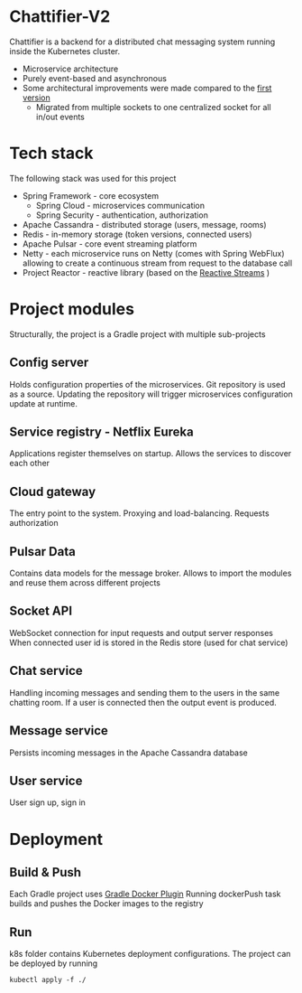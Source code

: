 # Chattifier-V2

Chattifier is a backend for a distributed chat messaging system running inside the Kubernetes cluster.
 - Microservice architecture
 - Purely event-based and asynchronous
 - Some architectural improvements were made compared to the [first version](https://github.com/bytestreme/chattifier-backend)
   - Migrated from multiple sockets to one centralized socket for all in/out events
 
# Tech stack

The following stack was used for this project

 - Spring Framework - core ecosystem
	 - Spring Cloud - microservices communication
	 - Spring Security - authentication, authorization
 - Apache Cassandra - distributed storage (users, message, rooms)
 - Redis - in-memory storage (token versions, connected users)
 - Apache Pulsar - core event streaming platform
 - Netty - each microservice runs on Netty (comes with Spring WebFlux) allowing to create a continuous stream from request to the database call
 - Project Reactor - reactive library (based on the [Reactive Streams](https://github.com/reactive-streams/reactive-streams-jvm) ) 
# Project modules

Structurally, the project is a Gradle project with multiple sub-projects

## Config server
Holds configuration properties of the microservices. Git repository is used as a source. Updating the repository will trigger microservices configuration update at runtime.
## Service registry - Netflix Eureka
Applications register themselves on startup. Allows the services to discover each other
## Cloud gateway
The entry point to the system. Proxying and load-balancing. Requests authorization
## Pulsar Data
Contains data models for the message broker. Allows to import the modules and reuse them across different projects
## Socket API
WebSocket connection for input requests and output server responses
When connected user id is stored in the Redis store (used for chat service) 
## Chat service
Handling incoming messages and sending them to the users in the same chatting room.
If a user is connected then the output event is produced.
## Message service
Persists incoming messages in the Apache Cassandra database
## User service
User sign up, sign in
# Deployment
## Build & Push
Each Gradle project uses [Gradle Docker Plugin](https://github.com/palantir/gradle-docker)
Running dockerPush task builds and pushes the Docker images to the registry
## Run
k8s folder contains Kubernetes deployment configurations. The project can be deployed by running

    kubectl apply -f ./

